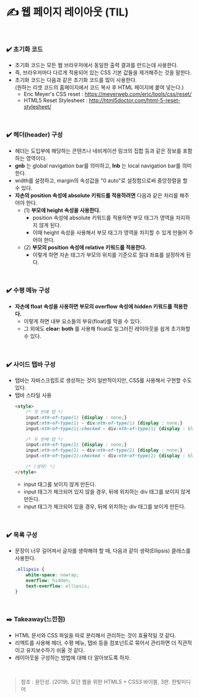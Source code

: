 ✍️ **웹 페이지 레이아웃 (TIL)**
===

</br>

### ✔️ **초기화 코드**
- 초기화 코드는 모든 웹 브라우저에서 동일한 출력 결과를 만드는데 사용한다.
- 즉, 브라우저마다 다르게 적용되어 있는 CSS 기본 값들을 제거해주는 것을 말한다.
- 초기화 코드는 다음과 같은 초기화 코드를 많이 사용한다.  
(원하는 리셋 코드의 홈페이지에서 코드 복사 후 HTML 페이지에 붙여 넣는다.)
    - Eric Meyer's CSS reset : https://meyerweb.com/eric/tools/css/reset/
    - HTML5 Reset Stylesheet : http://html5doctor.com/html-5-reset-stylesheet/  

</br>

### ✔️ **헤더(header)** 구성
- 헤더는 도입부에 해당하는 콘텐츠나 네비게이션 링크의 집합 등과 같은 정보를 포함하는 영역이다. 
- **gnb** 는 global navigation bar를 의미하고, **lnb** 는 local navigation bar를 의미한다.
- width를 설정하고, margin의 속성값을 "0 auto"로 설정함으로써 중앙정렬을 할 수 있다.
- **자손의 position 속성에 absolute 키워드를 적용하려면** 다음과 같은 처리를 해주어야 한다.
    - (1) **부모에 height 속성을 사용한다.**
        - position 속성에 absolute 키워드를 적용하면 부모 태그가 영역을 차지하지 않게 된다.
        - 이때 height 속성을 사용해서 부모 태그가 영역을 차지할 수 있게 만들어 주어야 한다.
    - (2) **부모의 position 속성에 relative 키워드를 적용한다.**
        - 이렇게 하면 자손 태그가 부모의 위치를 기준으로 절대 좌표를 설정하게 된다.  

</br>

### ✔️ **수평 메뉴** 구성
- **자손에 float 속성을 사용하면 부모의 overflow 속성에 hidden 키워드를 적용한다.**
    - 이렇게 하면 내부 요소들의 부유(float)를 막을 수 있다.
    - 그 외에도 **clear: both** 를 사용해 float로 일그러진 레이아웃을 쉽게 초기화할 수 있다.

</br>

### ✔️ **사이드 탭바** 구성
- 탭바는 자바스크립트로 생성하는 것이 일반적이지만, CSS를 사용해서 구현할 수도 있다.
- 탭바 스타일 사용
    ```html
    <style>
        /* 첫 번째 탭 */
        input:nth-of-type(1) {display : none;}
        input:nth-of-type(1) ~ div:nth-of-type(1) {display : none;}
        input:nth-of-type(1):checked ~ div:nth-of-type(1) {display : block;}

        /* 두 번째 탭 */
        input:nth-of-type(2) {display : none;}
        input:nth-of-type(2) ~ div:nth-of-type(2) {display : none;}
        input:nth-of-type(2):checked ~ div:nth-of-type(2) {display : block;}

        /* (생략) */
    </style>
    ```
    - input 태그를 보이지 않게 만든다.
    - input 태그가 체크되어 있지 않을 경우, 뒤에 위치하는 div 태그를 보이지 않게 만든다.
    - input 태그가 체크되어 있을 경우, 뒤에 위치하는 div 태그를 보이게 만든다.  

</br>

### ✔️ **목록** 구성
- 문장이 너무 길어져서 글자를 생략해야 할 때, 다음과 같이 생략(Ellipsis) 클래스를 사용한다.
    ```css
    .ellipsis {
        white-space: nowrap;
        overflow: hidden;
        text-overflow: ellipsis;
    }
    ```  

</br>

### ✒️ **Takeaway(느낀점)** 
- HTML 문서와 CSS 파일을 따로 분리해서 관리하는 것이 효율적일 것 같다.
- 리액트를 사용해 헤더, 수평 메뉴, 탭바 등을 컴포넌트로 묶어서 관리하면 더 직관적이고 유지보수하기 쉬울 것 같다.
- 레이아웃을 구성하는 방법에 대해 더 알아보도록 하자.  

</br>

> 참조 : 윤인성. (2019). 모던 웹을 위한 HTML5 + CSS3 바이블, 3판. 한빛미디어